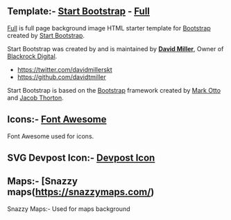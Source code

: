 ## Template:- [Start Bootstrap](http://startbootstrap.com/) - [Full](http://startbootstrap.com/template-overviews/full/)

[Full](http://startbootstrap.com/template-overviews/full/) is full page background image HTML starter template for [Bootstrap](http://getbootstrap.com/) created by [Start Bootstrap](http://startbootstrap.com/).

Start Bootstrap was created by and is maintained by **[David Miller](http://davidmiller.io/)**, Owner of [Blackrock Digital](http://blackrockdigital.io/).

* https://twitter.com/davidmillerskt
* https://github.com/davidtmiller

Start Bootstrap is based on the [Bootstrap](http://getbootstrap.com/) framework created by [Mark Otto](https://twitter.com/mdo) and [Jacob Thorton](https://twitter.com/fat).


## Icons:- [Font Awesome](http://fontawesome.io/)

Font Awesome used for icons.

## SVG Devpost Icon:- [Devpost Icon](https://gist.github.com/nealrs/868af1e0ff6d60b7d638)

## Maps:- [Snazzy maps(https://snazzymaps.com/)

Snazzy Maps:- Used for maps background